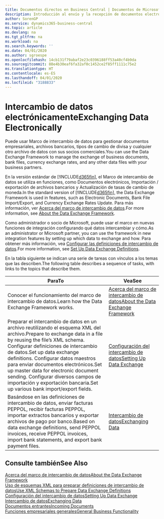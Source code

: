 ```yaml
---
title: Documentos directos en Business Central | Documentos de Microsoft
description: Introducción al envío y la recepción de documentos electrónicos en Business Central.
author: SorenGP
ms.service: dynamics365-business-central
ms.topic: article
ms.devlang: na
ms.tgt_pltfrm: na
ms.workload: na
ms.search.keywords: ''
ms.date: 04/01/2020
ms.author: sgroespe
ms.openlocfilehash: 14cb131f79abaf2e23c0396188ff53a40cf4b9da
ms.sourcegitcommit: 88e4b30eaf6fa32af0c1452ce2f85ff1111c75e2
ms.translationtype: HT
ms.contentlocale: es-ES
ms.lasthandoff: 04/01/2020
ms.locfileid: "3188833"
---
```

# <a name="exchanging-data-electronically"></a><span data-ttu-id="e5521-103">Intercambio de datos electrónicamente</span><span class="sxs-lookup"><span data-stu-id="e5521-103">Exchanging Data Electronically</span></span>
<span data-ttu-id="e5521-104">Puede usar Marco de intercambio de datos para gestionar documentos empresariales, archivos bancarios, tipos de cambio de divisa y cualquier otro archivo de datos con sus socios comerciales.</span><span class="sxs-lookup"><span data-stu-id="e5521-104">You can use the Data Exchange Framework to manage the exchange of business documents, bank files, currency exchange rates, and any other data files with your business partners.</span></span>

<span data-ttu-id="e5521-105">En la versión estándar de [!INCLUDE[d365fin](includes/d365fin_md.md)], el Marco de intercambio de datos se utiliza en funciones, como Documentos electrónicos, Importación / exportación de archivos bancarios y Actualización de tasas de cambio de moneda.</span><span class="sxs-lookup"><span data-stu-id="e5521-105">In the standard version of [!INCLUDE[d365fin](includes/d365fin_md.md)], the Data Exchange Framework is used in features, such as Electronic Documents, Bank File Import/Export, and Currency Exchange Rates Update.</span></span> <span data-ttu-id="e5521-106">Para más información, ver [Acerca del marco de intercambio de datos](across-about-the-data-exchange-framework.md).</span><span class="sxs-lookup"><span data-stu-id="e5521-106">For more information, see [About the Data Exchange Framework](across-about-the-data-exchange-framework.md).</span></span>

<span data-ttu-id="e5521-107">Como administrador o socio de Microsoft, puede usar el marco en nuevas funciones de integración configurando qué datos intercambiar y cómo.</span><span class="sxs-lookup"><span data-stu-id="e5521-107">As an administrator or Microsoft partner, you can use the framework in new integration features by setting up which data to exchange and how.</span></span> <span data-ttu-id="e5521-108">Para obtener más información, vea [Configurar las definiciones de intercambio de datos](across-how-to-set-up-data-exchange-definitions.md).</span><span class="sxs-lookup"><span data-stu-id="e5521-108">For more information, see [Set Up Data Exchange Definitions](across-how-to-set-up-data-exchange-definitions.md).</span></span>

<span data-ttu-id="e5521-109">En la tabla siguiente se indican una serie de tareas con vínculos a los temas que las describen.</span><span class="sxs-lookup"><span data-stu-id="e5521-109">The following table describes a sequence of tasks, with links to the topics that describe them.</span></span>  

|<span data-ttu-id="e5521-110">Para</span><span class="sxs-lookup"><span data-stu-id="e5521-110">To</span></span>|<span data-ttu-id="e5521-111">Vea</span><span class="sxs-lookup"><span data-stu-id="e5521-111">See</span></span>|  
|--------|---------|  
|<span data-ttu-id="e5521-112">Conocer el funcionamiento del marco de intercambio de datos.</span><span class="sxs-lookup"><span data-stu-id="e5521-112">Learn how the Data Exchange Framework works.</span></span>|[<span data-ttu-id="e5521-113">Acerca del marco de intercambio de datos</span><span class="sxs-lookup"><span data-stu-id="e5521-113">About the Data Exchange Framework</span></span>](across-about-the-data-exchange-framework.md)|  
|<span data-ttu-id="e5521-114">Preparar el intercambio de datos en un archivo reutilizando el esquema XML del archivo.</span><span class="sxs-lookup"><span data-stu-id="e5521-114">Prepare to exchange data in a file by reusing the file’s XML schema.</span></span> <span data-ttu-id="e5521-115">Configurar definiciones de intercambio de datos.</span><span class="sxs-lookup"><span data-stu-id="e5521-115">Set up data exchange definitions.</span></span> <span data-ttu-id="e5521-116">Configurar datos maestros para enviar documentos electrónicos.</span><span class="sxs-lookup"><span data-stu-id="e5521-116">Set up master data for electronic document sending.</span></span> <span data-ttu-id="e5521-117">Configurar diversos campos de importación y exportación bancaria.</span><span class="sxs-lookup"><span data-stu-id="e5521-117">Set up various bank import/export fields.</span></span>|[<span data-ttu-id="e5521-118">Configuración del intercambio de datos</span><span class="sxs-lookup"><span data-stu-id="e5521-118">Setting Up Data Exchange</span></span>](across-set-up-data-exchange.md)|  
|<span data-ttu-id="e5521-119">Basándose en las definiciones de intercambio de datos, enviar facturas PEPPOL, recibir facturas PEPPOL, importar extractos bancarios y exportar archivos de pago por banco.</span><span class="sxs-lookup"><span data-stu-id="e5521-119">Based on data exchange definitions, send PEPPOL invoices, receive PEPPOL invoices, import bank statements, and export bank payment files.</span></span>|[<span data-ttu-id="e5521-120">Intercambio de datos</span><span class="sxs-lookup"><span data-stu-id="e5521-120">Exchanging Data</span></span>](across-exchange-data.md)|  

## <a name="see-also"></a><span data-ttu-id="e5521-121">Consulte también</span><span class="sxs-lookup"><span data-stu-id="e5521-121">See Also</span></span>  
[<span data-ttu-id="e5521-122">Acerca del marco de intercambio de datos</span><span class="sxs-lookup"><span data-stu-id="e5521-122">About the Data Exchange Framework</span></span>](across-about-the-data-exchange-framework.md)  
[<span data-ttu-id="e5521-123">Uso de esquemas XML para preparar definiciones de intercambio de datos</span><span class="sxs-lookup"><span data-stu-id="e5521-123">Use XML Schemas to Prepare Data Exchange Definitions</span></span>](across-how-to-use-xml-schemas-to-prepare-data-exchange-definitions.md)  
[<span data-ttu-id="e5521-124">Configuración del intercambio de datos</span><span class="sxs-lookup"><span data-stu-id="e5521-124">Setting Up Data Exchange</span></span>](across-set-up-data-exchange.md)  
[<span data-ttu-id="e5521-125">Intercambio de datos</span><span class="sxs-lookup"><span data-stu-id="e5521-125">Exchanging Data</span></span>](across-exchange-data.md)  
[<span data-ttu-id="e5521-126">Documentos entrantes</span><span class="sxs-lookup"><span data-stu-id="e5521-126">Incoming Documents</span></span>](across-income-documents.md)  
[<span data-ttu-id="e5521-127">Funciones empresariales generales</span><span class="sxs-lookup"><span data-stu-id="e5521-127">General Business Functionality</span></span>](ui-across-business-areas.md)
